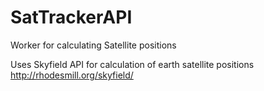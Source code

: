 # SatTrackerAPI
Worker for calculating Satellite positions

Uses Skyfield API for calculation of earth satellite positions
http://rhodesmill.org/skyfield/
